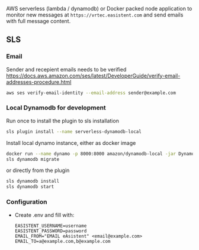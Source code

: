 AWS serverless (lambda / dynamodb) or Docker packed node application to monitor new messages at `https://vrtec.easistent.com` and send emails with full message content.

## SLS

### Email

Sender and recepient emails needs to be verified https://docs.aws.amazon.com/ses/latest/DeveloperGuide/verify-email-addresses-procedure.html

```sh
aws ses verify-email-identity --email-address sender@example.com
```

### Local Dynamodb for development

Run once to install the plugin to sls installation

```sh
sls plugin install --name serverless-dynamodb-local
```

Install local dynamo instance, either as docker image

```sh
docker run --name dynamo -p 8000:8000 amazon/dynamodb-local -jar DynamoDBLocal.jar -sharedDb
sls dynamodb migrate
```

or directly from the plugin

```sh
sls dynamodb install
sls dynamodb start
```

### Configuration

-   Create .env and fill with:

    ```env
    EASISTENT_USERNAME=username
    EASISTENT_PASSWORD=password
    EMAIL_FROM="EMAIL eAsistent" <email@example.com>
    EMAIL_TO=a@example.com,b@example.com

    ```
